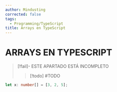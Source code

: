 ```yaml
---
author: Mindusting
corrected: false
tags:
  - Programming/TypeScript
title: Arrays en TypeScript
---
```


# ARRAYS EN TYPESCRIPT

> [!fail]- ESTE APARTADO ESTÁ INCOMPLETO
> > [!todo] #TODO

```ts
let x: number[] = [3, 2, 5];
```
